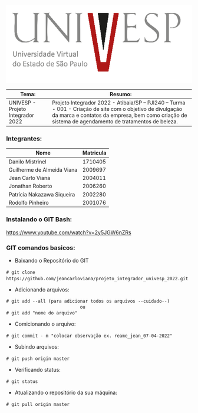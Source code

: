 <div align="center">

![](https://github.com/jeancarloviana/projeto_integrador_univesp_2022/blob/master/Documentos_Projeto_Int_II/Projeto_Te%C3%B3rico/Padr%C3%B5es/univesp_logo.png)

</div> 

|**Tema:**                                             |**Resumo:**                                                   |
|------------------------------------------------------|--------------------------------------------------------------|
|UNIVESP - Projeto Integrador 2022 |Projeto Integrador 2022 - Atibaia/SP – PJI240 – Turma - 001 - Criação de site com o objetivo de divulgação da marca e contatos da empresa, bem como criação de sistema de agendamento de tratamentos de beleza.|  

### Integrantes:

|Nome                      |Matricula|
|--------------------------|---------|
|Danilo Mistrinel          |1710405  |
|Guilherme de Almeida Viana|2009697  |
|Jean Carlo Viana          |2004011  |
|Jonathan Roberto          |2006260  |
|Patrícia Nakazawa Siqueira|2002280  |
|Rodolfo Pinheiro          |2001076  |

### Instalando o GIT Bash:

https://www.youtube.com/watch?v=2y5JGW6nZRs

### GIT comandos basicos:

* Baixando o Repositório do GIT

``` # git clone https://github.com/jeancarloviana/projeto_integrador_univesp_2022.git ```

* Adicionando arquivos:

``` 
# git add --all (para adicionar todos os arquivos --cuidado--)
                            ou
# git add "nome do arquivo"
```

* Comicionando o arquivo:

```# git commit - m "colocar observação ex. reame_jean_07-04-2022"```

* Subindo arquivos:

```# git push origin master```

* Verificando status:

```# git status```

* Atualizando o repositório da sua máquina:

```# git pull origin master```
